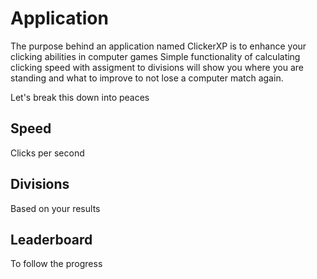 # Application

The purpose behind an application named ClickerXP is to enhance your clicking abilities in computer games
Simple functionality of calculating clicking speed with assigment to divisions will show you where you are standing and what to improve to not lose a computer match again.

Let's break this down into peaces

## Speed
Clicks per second

## Divisions
Based on your results 

## Leaderboard
To follow the progress

##
